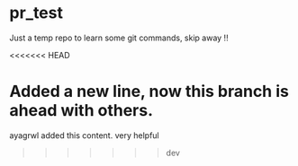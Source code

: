 # pr_test
Just a temp repo to learn some git commands, skip away !!

<<<<<<< HEAD

Added a new line, now this branch is ahead with others.
=======
ayagrwl added this content. very helpful
>>>>>>> dev
